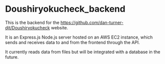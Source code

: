 # Doushiryokucheck_backend

This is the backend for the https://github.com/dan-turner-djt/Doushiryokucheck website.

It is an Express.js Node.js server hosted on an AWS EC2 instance, which sends and receives data to and from the frontend through the API.

It currently reads data from files but will be integrated with a database in the future.
